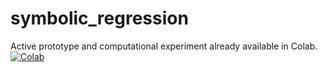 # symbolic_regression

Active prototype and computational experiment already available in Colab. [![Colab](https://colab.research.google.com/assets/colab-badge.svg)](https://colab.research.google.com/drive/1GpI58LDkbdWZm-H93AVnV9oqJLFWDJZ_)
